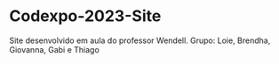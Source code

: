# Codexpo-2023-Site
Site desenvolvido em aula do professor Wendell. Grupo: Loie, Brendha, Giovanna, Gabi e Thiago
